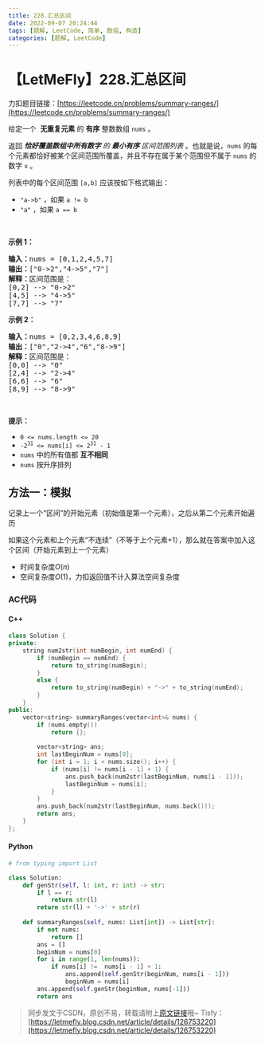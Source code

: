 ```yaml
---
title: 228.汇总区间
date: 2022-09-07 20:24:44
tags: [题解, LeetCode, 简单, 数组, 构造]
categories: [题解, LeetCode]
---
```


# 【LetMeFly】228.汇总区间

力扣题目链接：[https://leetcode.cn/problems/summary-ranges/](https://leetcode.cn/problems/summary-ranges/)

<p>给定一个 &nbsp;<strong>无重复元素</strong> 的&nbsp;<strong>有序</strong> 整数数组 <code>nums</code> 。</p>

<p>返回 <em><strong>恰好覆盖数组中所有数字</strong> 的 <strong>最小有序</strong> 区间范围列表&nbsp;</em>。也就是说，<code>nums</code> 的每个元素都恰好被某个区间范围所覆盖，并且不存在属于某个范围但不属于 <code>nums</code> 的数字 <code>x</code> 。</p>

<p>列表中的每个区间范围 <code>[a,b]</code> 应该按如下格式输出：</p>

<ul>
	<li><code>"a-&gt;b"</code> ，如果 <code>a != b</code></li>
	<li><code>"a"</code> ，如果 <code>a == b</code></li>
</ul>

<p>&nbsp;</p>

<p><strong>示例 1：</strong></p>

<pre>
<strong>输入：</strong>nums = [0,1,2,4,5,7]
<strong>输出：</strong>["0-&gt;2","4-&gt;5","7"]
<strong>解释：</strong>区间范围是：
[0,2] --&gt; "0-&gt;2"
[4,5] --&gt; "4-&gt;5"
[7,7] --&gt; "7"
</pre>

<p><strong>示例 2：</strong></p>

<pre>
<strong>输入：</strong>nums = [0,2,3,4,6,8,9]
<strong>输出：</strong>["0","2-&gt;4","6","8-&gt;9"]
<strong>解释：</strong>区间范围是：
[0,0] --&gt; "0"
[2,4] --&gt; "2-&gt;4"
[6,6] --&gt; "6"
[8,9] --&gt; "8-&gt;9"
</pre>

<p>&nbsp;</p>

<p><strong>提示：</strong></p>

<ul>
	<li><code>0 &lt;= nums.length &lt;= 20</code></li>
	<li><code>-2<sup>31</sup> &lt;= nums[i] &lt;= 2<sup>31</sup> - 1</code></li>
	<li><code>nums</code> 中的所有值都 <strong>互不相同</strong></li>
	<li><code>nums</code> 按升序排列</li>
</ul>


    
## 方法一：模拟

记录上一个“区间”的开始元素（初始值是第一个元素），之后从第二个元素开始遍历

如果这个元素和上个元素“不连续”（不等于上个元素+1），那么就在答案中加入这个区间（开始元素到上一个元素）

+ 时间复杂度$O(n)$
+ 空间复杂度$O(1)$，力扣返回值不计入算法空间复杂度

### AC代码

#### C++

```cpp
class Solution {
private:
    string num2str(int numBegin, int numEnd) {
        if (numBegin == numEnd) {
            return to_string(numBegin);
        }
        else {
            return to_string(numBegin) + "->" + to_string(numEnd);
        }
    }
public:
    vector<string> summaryRanges(vector<int>& nums) {
        if (nums.empty())
            return {};
        
        vector<string> ans;
        int lastBeginNum = nums[0];
        for (int i = 1; i < nums.size(); i++) {
            if (nums[i] != nums[i - 1] + 1) {
                ans.push_back(num2str(lastBeginNum, nums[i - 1]));
                lastBeginNum = nums[i];
            }
        }
        ans.push_back(num2str(lastBeginNum, nums.back()));
        return ans;
    }
};
```

#### Python

```python
# from typing import List

class Solution:
    def genStr(self, l: int, r: int) -> str:
        if l == r:
            return str(l)
        return str(l) + '->' + str(r)
    
    def summaryRanges(self, nums: List[int]) -> List[str]:
        if not nums:
            return []
        ans = []
        beginNum = nums[0]
        for i in range(1, len(nums)):
            if nums[i] !=  nums[i - 1] + 1:
                ans.append(self.genStr(beginNum, nums[i - 1]))
                beginNum = nums[i]
        ans.append(self.genStr(beginNum, nums[-1]))
        return ans
```

> 同步发文于CSDN，原创不易，转载请附上[原文链接](https://blog.letmefly.xyz/2022/09/07/LeetCode%200228.%E6%B1%87%E6%80%BB%E5%8C%BA%E9%97%B4/)哦~
> Tisfy：[https://letmefly.blog.csdn.net/article/details/126753220](https://letmefly.blog.csdn.net/article/details/126753220)
